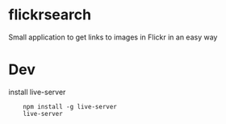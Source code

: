 # flickrsearch
Small application to get links to images in Flickr in an easy way

# Dev

install live-server

``` shell
    npm install -g live-server
    live-server
```

